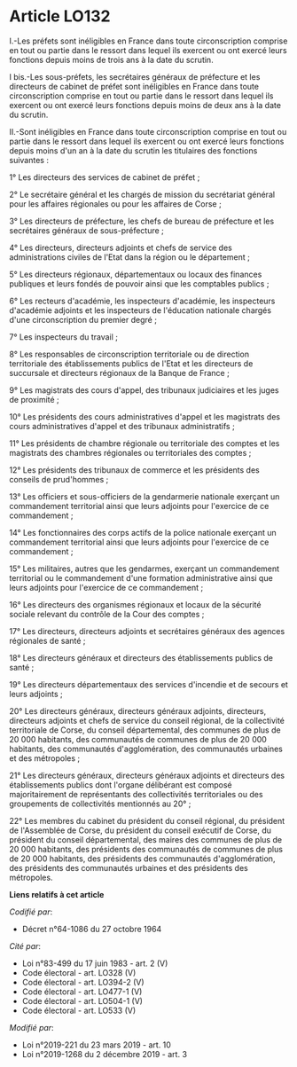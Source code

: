 # Article LO132

I.-Les préfets sont inéligibles en France dans toute circonscription comprise en tout ou partie dans le ressort dans lequel
ils exercent ou ont exercé leurs fonctions depuis moins de trois ans à la date du scrutin.

I bis.-Les sous-préfets, les secrétaires généraux de préfecture et les directeurs de cabinet de préfet sont inéligibles en
France dans toute circonscription comprise en tout ou partie dans le ressort dans lequel ils exercent ou ont exercé leurs
fonctions depuis moins de deux ans à la date du scrutin.

II.-Sont inéligibles en France dans toute circonscription comprise en tout ou partie dans le ressort dans lequel ils exercent
ou ont exercé leurs fonctions depuis moins d'un an à la date du scrutin les titulaires des fonctions suivantes :

1° Les directeurs des services de cabinet de préfet ;

2° Le secrétaire général et les chargés de mission du secrétariat général pour les affaires régionales ou pour les affaires
de Corse ;

3° Les directeurs de préfecture, les chefs de bureau de préfecture et les secrétaires généraux de sous-préfecture ;

4° Les directeurs, directeurs adjoints et chefs de service des administrations civiles de l'Etat dans la région ou le
département ;

5° Les directeurs régionaux, départementaux ou locaux des finances publiques et leurs fondés de pouvoir ainsi que les
comptables publics ;

6° Les recteurs d'académie, les inspecteurs d'académie, les inspecteurs d'académie adjoints et les inspecteurs de l'éducation
nationale chargés d'une circonscription du premier degré ;

7° Les inspecteurs du travail ;

8° Les responsables de circonscription territoriale ou de direction territoriale des établissements publics de l'Etat et les
directeurs de succursale et directeurs régionaux de la Banque de France ;

9° Les magistrats des cours d'appel, des tribunaux judiciaires et les juges de proximité ;

10° Les présidents des cours administratives d'appel et les magistrats des cours administratives d'appel et des tribunaux
administratifs ;

11° Les présidents de chambre régionale ou territoriale des comptes et les magistrats des chambres régionales ou
territoriales des comptes ;

12° Les présidents des tribunaux de commerce et les présidents des conseils de prud'hommes ;

13° Les officiers et sous-officiers de la gendarmerie nationale exerçant un commandement territorial ainsi que leurs adjoints
pour l'exercice de ce commandement ;

14° Les fonctionnaires des corps actifs de la police nationale exerçant un commandement territorial ainsi que leurs adjoints
pour l'exercice de ce commandement ;

15° Les militaires, autres que les gendarmes, exerçant un commandement territorial ou le commandement d'une formation
administrative ainsi que leurs adjoints pour l'exercice de ce commandement ;

16° Les directeurs des organismes régionaux et locaux de la sécurité sociale relevant du contrôle de la Cour des comptes ;

17° Les directeurs, directeurs adjoints et secrétaires généraux des agences régionales de santé ;

18° Les directeurs généraux et directeurs des établissements publics de santé ;

19° Les directeurs départementaux des services d'incendie et de secours et leurs adjoints ;

20° Les directeurs généraux, directeurs généraux adjoints, directeurs, directeurs adjoints et chefs de service du conseil
régional, de la collectivité territoriale de Corse, du conseil départemental, des communes de plus de 20 000 habitants, des
communautés de communes de plus de 20 000 habitants, des communautés d'agglomération, des communautés urbaines et des
métropoles ;

21° Les directeurs généraux, directeurs généraux adjoints et directeurs des établissements publics dont l'organe délibérant
est composé majoritairement de représentants des collectivités territoriales ou des groupements de collectivités mentionnés
au 20° ;

22° Les membres du cabinet du président du conseil régional, du président de l'Assemblée de Corse, du président du conseil
exécutif de Corse, du président du conseil départemental, des maires des communes de plus de 20 000 habitants, des présidents
des communautés de communes de plus de 20 000 habitants, des présidents des communautés d'agglomération, des présidents des
communautés urbaines et des présidents des métropoles.

**Liens relatifs à cet article**

_Codifié par_:

  - Décret n°64-1086 du 27 octobre 1964

_Cité par_:

  - Loi n°83-499 du 17 juin 1983 - art. 2 (V)
  - Code électoral - art. LO328 (V)
  - Code électoral - art. LO394-2 (V)
  - Code électoral - art. LO477-1 (V)
  - Code électoral - art. LO504-1 (V)
  - Code électoral - art. LO533 (V)

_Modifié par_:

  - Loi n°2019-221 du 23 mars 2019 - art. 10
  - Loi n°2019-1268 du 2 décembre 2019 - art. 3
